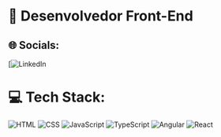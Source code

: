 # 💫 Desenvolvedor Front-End

## 🌐 Socials:
[![LinkedIn](https://linkedin.com/in/yuryfrontend)

# 💻 Tech Stack:
![HTML](https://img.shields.io/badge/html5-%23E34F26.svg?style=for-the-badge&logo=html5&logoColor=white) ![CSS](https://img.shields.io/badge/css3-%231572B6.svg?style=for-the-badge&logo=css3&logoColor=white) ![JavaScript](https://img.shields.io/badge/javascript-%23323330.svg?style=for-the-badge&logo=javascript&logoColor=%23F7DF1E) ![TypeScript](https://img.shields.io/badge/typescript-3670A0?style=for-the-badge&logo=typescript&logoColor=white) ![Angular](https://img.shields.io/badge/angular-%23FF0000.svg?style=for-the-badge&logo=angular&logoColor=white) ![React](https://img.shields.io/badge/react-black.svg?style=for-the-badge&logo=react&logoColor=blue)
<!-- Proudly created with GPRM ( https://gprm.itsvg.in ) -->
